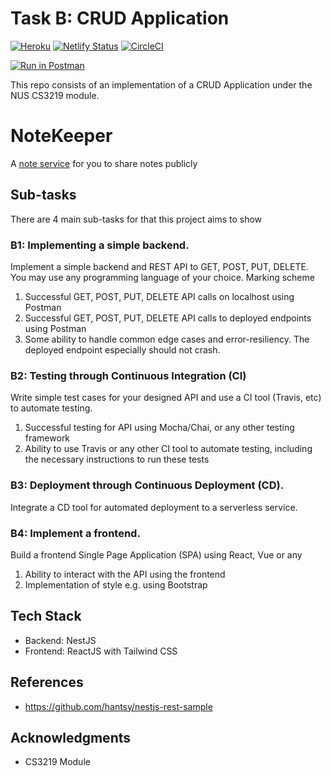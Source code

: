 # Task B: CRUD Application

[![Heroku](https://heroku-badge.herokuapp.com/?app=notekeeper-3219)](https://notekeeper-3219.herokuapp.com/) [![Netlify Status](https://api.netlify.com/api/v1/badges/0b44592d-3876-4cfb-a4b6-47f300e96304/deploy-status)](https://app.netlify.com/sites/notekeeper-3219/deploys) [![CircleCI](https://circleci.com/gh/JinHao-L/crud-application.svg?style=shield&circle-token=f5d0b6e666d3c15968bfb48c7cdc7dfa15f35cf3)](https://circleci.com/gh/JinHao-L/crud-application)  

[![Run in Postman](https://run.pstmn.io/button.svg)](https://www.postman.com/KDr-eam/workspace/notekeeper/overview)

This repo consists of an implementation of a CRUD Application under the NUS CS3219 module.

# NoteKeeper
A [note service](https://notekeeper-3219.netlify.app/) for you to share notes publicly 


## Sub-tasks
There are 4 main sub-tasks for that this project aims to show

### B1: Implementing a simple backend.

Implement a simple backend and REST API to GET, POST, PUT, DELETE. You
may use any programming language of your choice.
Marking scheme

1. Successful GET, POST, PUT, DELETE API calls on localhost using Postman
2. Successful GET, POST, PUT, DELETE API calls to deployed endpoints using Postman
3. Some ability to handle common edge cases and error-resiliency. The deployed endpoint especially should not crash.

### B2: Testing through Continuous Integration (CI)

Write simple test cases for your designed API and use a CI tool (Travis, etc) to automate testing.

1. Successful testing for API using Mocha/Chai, or any other testing framework
2. Ability to use Travis or any other CI tool to automate testing, including the necessary instructions to run these tests

### B3: Deployment through Continuous Deployment (CD).

Integrate a CD tool for automated deployment to a serverless service.

### B4: Implement a frontend.

Build a frontend Single Page Application (SPA) using React, Vue or any 

1. Ability to interact with the API using the frontend
2. Implementation of style e.g. using Bootstrap

## Tech Stack
* Backend: NestJS
* Frontend: ReactJS with Tailwind CSS

## References
* https://github.com/hantsy/nestjs-rest-sample

## Acknowledgments
* CS3219 Module